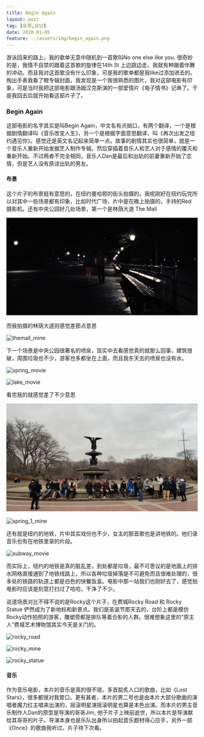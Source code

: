 ```yaml
---
title: Begin Again
layout: post
tag: [反思,日记]
date: 2020-01-05
feature: ../assets/img/begin_again.png
---
```


游泳回来的路上，我的歌单无意中随机到一首歌叫No one else like you. 很奇妙的是，我情不自禁的跟着这首歌的旋律在14th St 上边跳边走。我就有种跟着伴舞的冲动。而且我对这首歌没有什么印象，可是我的歌单都是我like过添加进去的。掏出手表我看了眼专辑封面，我发现是一个我很熟悉的图片，我对这部电影有印象，可是当时我把这部电影跟汤姆汉克斯演的一部爱情片《电子情书》记串了。于是我回去后就开始看这部片子了。

### Begin Again

这部电影的名字其实是叫Begin Again，中文名有点拗口，有两个翻译，一个是根据剧情翻译叫《音乐改变人生》，另一个是根据字面意思翻译，叫《再次出发之纽约遇见你》。感觉还是英文名记起来简单一点。故事的剧情其实也很简单，就是一个音乐人重新开始发掘艺人制作专辑，然后穿插着音乐人和艺人对于感情的覆灭和重新开始。不过两者不完全相同，音乐人Dan是最后和出轨的前妻重新开始了恋情，但是艺人没有原谅出轨的男友。

#### 布景

这个片子的布景挺有意思的，在纽约曼哈顿的街头拍摄的。我呢刚好在纽约玩完所以对其中一些场景都有印象，比如时代广场，片中是在晚上拍摄的，手持的Red 摄影机。还有中央公园好几处场景，第一个是林荫大道 The Mall

![themall_movie](../assets/img/post/themall_movie.png)

而我拍摄的林荫大道则感觉差那点意思

![themall_mine](../assets/img/post/themall_mine.jpg)

下一个场景是中央公园很著名的喷泉，现实中去看感觉真的就那么回事，建筑很破，周围垃圾也不少，游客也多都坐在上面，而且我冬天去的喷泉也没有水。

![spring_movie](../assets/img/post/spring_movie.png)

![lake_movie](../assets/img/post/lake_movie.png)

看完我的就感觉差了不少意思

![spring_2_mine](../assets/img/post/spring_2_mine.jpg)

![spring_1_mine](../assets/img/post/spring_1_mine.jpg)

还有就是纽约的地铁，片中其实戏份也不少，女主的那首歌也是讲地铁的。他们录音乐也有在地铁里录的片段。

![subway_movie](../assets/img/post/subway_movie.png)

而实际上，纽约的地铁是真的脏乱差，到处都是垃圾，最不可思议的是地面上的排水网格直接通到了地铁线路上，所以各种垃圾掉落是不可避免而且很难处理的，很多处的铁路的轨道上都是白色的快餐饭盒。电影中那一站我们也刚好去了，感觉拍电影时应该是刻意打扫过了哈哈，干净了不少。

说道场景对比不得不说的是Rocky这个片子，在费城Rocky Road 和 Rocky Statue 俨然成为了新地标和新景点。我们是圣诞节那天去的，台阶上都是模仿Rocky动作拍照的游客，雕塑旁都是排队等着合影的人群。很难想象这里的“原主人”费城艺术博物馆其实今天是关门的。

![rocky_road](../assets/img/post/rocky_road-8327737.png)

![rocky_mine](../assets/img/post/rocky_mine.jpg)

![rocky_statue](../assets/img/post/rocky_statue.jpg)

#### 音乐

作为音乐电影，本片的音乐是真的很不错，多首脍炙人口的歌曲，比如《Lost Stars》，很多都很对我胃口。更有甚者，本片的男二号也是由本片大部分歌曲的演唱者魔力红主唱来出演的，摇滚明星演摇滚明星也算是本色出演。而本片的男主音乐制作人Dan的原型是导演的哥哥Jim, 他于片子上映前逝世，所以本片是导演献给其哥哥的片子。导演本身也是乐队出身所以拍起音乐题材得心应手，另外一部《Once》的歌曲我听过，片子待下次看。